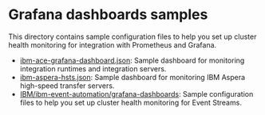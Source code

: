 # Grafana dashboards samples

This directory contains sample configuration files to help you set up cluster health monitoring for integration with Prometheus and Grafana.
- [ibm-ace-grafana-dashboard.json](./ibm-ace-grafana-dashboard.json): Sample dashboard for monitoring integration runtimes and integration servers.
- [ibm-aspera-hsts.json](./ibm-aspera-hsts.json): Sample dashboard for monitoring IBM Aspera high-speed transfer servers.
- [IBM/ibm-event-automation/grafana-dashboards](https://github.com/IBM/ibm-event-automation/tree/main/event-streams/grafana-dashboards): Sample configuration files to help you set up cluster health monitoring for Event Streams.